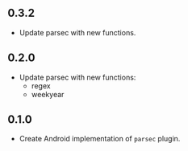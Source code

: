 ## 0.3.2

- Update parsec with new functions.

## 0.2.0

- Update parsec with new functions:
  - regex
  - weekyear

## 0.1.0

- Create Android implementation of `parsec` plugin.
